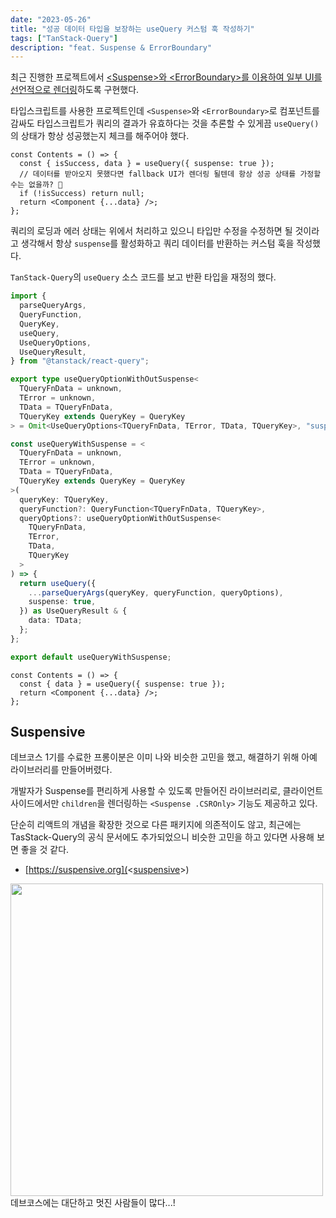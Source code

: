 ```yaml
---
date: "2023-05-26"
title: "성공 데이터 타입을 보장하는 useQuery 커스텀 훅 작성하기"
tags: ["TanStack-Query"]
description: "feat. Suspense & ErrorBoundary"
---
```


최근 진행한 프로젝트에서 [\<Suspense>와 \<ErrorBoundary>를 이용하여 일부 UI를 선언적으로 렌더링](/post/20230419-fetching-data-declartively)하도록 구현했다.

타입스크립트를 사용한 프로젝트인데 `<Suspense>`와 `<ErrorBoundary>`로 컴포넌트를 감싸도 타입스크립트가 쿼리의 결과가 유효하다는 것을 추론할 수 있게끔 `useQuery()`의 상태가 항상 성공했는지 체크를 해주어야 했다.

```tsx
const Contents = () => {
  const { isSuccess, data } = useQuery({ suspense: true });
  // 데이터를 받아오지 못했다면 fallback UI가 렌더링 될텐데 항상 성공 상태를 가정할 수는 없을까? 🤔
  if (!isSuccess) return null;
  return <Component {...data} />;
};
```

쿼리의 로딩과 에러 상태는 위에서 처리하고 있으니 타입만 수정을 수정하면 될 것이라고 생각해서 항상 `suspense`를 활성화하고 쿼리 데이터를 반환하는 커스텀 훅을 작성했다.

`TanStack-Query`의 `useQuery` 소스 코드를 보고 반환 타입을 재정의 했다.

```ts
import {
  parseQueryArgs,
  QueryFunction,
  QueryKey,
  useQuery,
  UseQueryOptions,
  UseQueryResult,
} from "@tanstack/react-query";

export type useQueryOptionWithOutSuspense<
  TQueryFnData = unknown,
  TError = unknown,
  TData = TQueryFnData,
  TQueryKey extends QueryKey = QueryKey
> = Omit<UseQueryOptions<TQueryFnData, TError, TData, TQueryKey>, "suspense">;

const useQueryWithSuspense = <
  TQueryFnData = unknown,
  TError = unknown,
  TData = TQueryFnData,
  TQueryKey extends QueryKey = QueryKey
>(
  queryKey: TQueryKey,
  queryFunction?: QueryFunction<TQueryFnData, TQueryKey>,
  queryOptions?: useQueryOptionWithOutSuspense<
    TQueryFnData,
    TError,
    TData,
    TQueryKey
  >
) => {
  return useQuery({
    ...parseQueryArgs(queryKey, queryFunction, queryOptions),
    suspense: true,
  }) as UseQueryResult & {
    data: TData;
  };
};

export default useQueryWithSuspense;
```

```tsx
const Contents = () => {
  const { data } = useQuery({ suspense: true });
  return <Component {...data} />;
};
```

## Suspensive

데브코스 1기를 수료한 프롱이분은 이미 나와 비슷한 고민을 했고, 해결하기 위해 아예 라이브러리를 만들어버렸다.

개발자가 Suspense를 편리하게 사용할 수 있도록 만들어진 라이브러리로, 클라이언트 사이드에서만 `children`을 렌더링하는 `<Suspense .CSROnly>` 기능도 제공하고 있다.

단순히 리액트의 개념을 확장한 것으로 다른 패키지에 의존적이도 않고, 최근에는 TasStack-Query의 공식 문서에도 추가되었으니 비슷한 고민을 하고 있다면 사용해 보면 좋을 것 같다.

- [https://suspensive.org](<[suspensive](https://suspensive.org)>)
<div>

<img src="/images/post/20230526-suspense-usequery-always-return-data/suspensive.png" width=500 />

<div class="text-center text-slate-500 italic text-sm">데브코스에는 대단하고 멋진 사람들이 많다...!</div>
</div>
